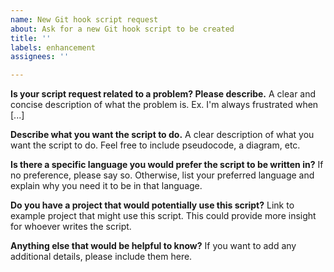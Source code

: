 ```yaml
---
name: New Git hook script request
about: Ask for a new Git hook script to be created
title: ''
labels: enhancement
assignees: ''

---
```


**Is your script request related to a problem? Please describe.**
A clear and concise description of what the problem is. Ex. I'm always frustrated when [...]

**Describe what you want the script to do.**
A clear description of what you want the script to do. Feel free to include pseudocode, a diagram, etc.

**Is there a specific language you would prefer the script to be written in?**
If no preference, please say so. Otherwise, list your preferred language and explain why you need it to be in that language.

**Do you have a project that would potentially use this script?**
Link to example project that might use this script. This could provide more insight for whoever writes the script.

**Anything else that would be helpful to know?**
If you want to add any additional details, please include them here.
